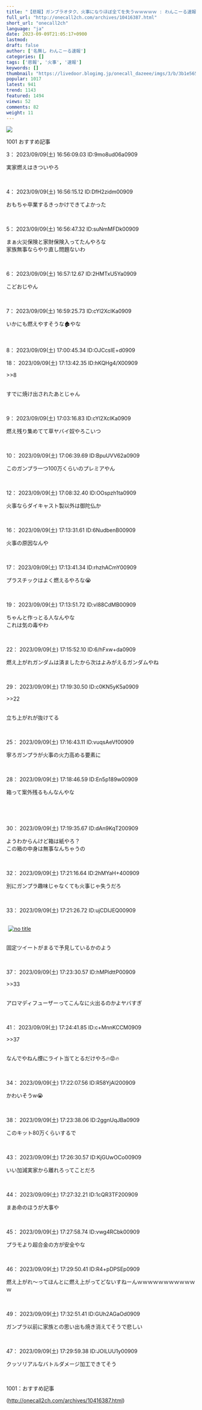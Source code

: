 ```yaml
---
title: "【悲報】ガンプラオタク、火事になりほぼ全てを失うｗｗｗｗｗ : わんこーる速報！"
full_url: "http://onecall2ch.com/archives/10416387.html"
short_url: "onecall2ch"
language: "ja"
date: 2023-09-09T21:05:17+0900
lastmod: 
draft: false
author: ['名無し わんこーる速報']
categories: []
tags: ['悲報', '火事', '速報']
keywords: []
thumbnail: "https://livedoor.blogimg.jp/onecall_dazeee/imgs/3/b/3b1e5659-s.jpg"
popular: 1017
latest: 941
trend: 1143
featured: 1494
views: 52
comments: 82
weight: 11
---
```


![](https://livedoor.blogimg.jp/onecall_dazeee/imgs/3/b/3b1e5659-s.jpg)

<div> <p class='name2'> 1001 おすすめ記事</p> <p class='name2'>3： 2023/09/09(土) 16:56:09.03 ID:9mo8ud06a0909</p><p class='onecall'> 実家燃えはきついやろ <br></p><br> <p class='name2'>4： 2023/09/09(土) 16:56:15.12 ID:DfH2zidm00909</p><p class='onecall'> おもちゃ卒業するきっかけできてよかった <br></p><br> <p class='name2'>5： 2023/09/09(土) 16:56:47.32 ID:suNmMFDk00909</p><p class='onecall'> まぁ火災保険と家財保険入ってたんやろな <br> 家族無事ならやり直し問題ないわ <br></p><br> <p class='name2'>6： 2023/09/09(土) 16:57:12.67 ID:2HMTxU5Ya0909</p><p class='onecall'> こどおじやん <br></p><br> <p class='name2'>7： 2023/09/09(土) 16:59:25.73 ID:cYl2XcIKa0909</p><p class='onecall'> いかにも燃えやすそうな🏚やな <br></p><br> <p class='name2'>8： 2023/09/09(土) 17:00:45.34 ID:OJCcsIE+d0909</p><p class='name2'>18： 2023/09/09(土) 17:13:42.35 ID:hKQHg4/X00909</p><p class='onecall'> <p class='anchor'>>>8</p> <br> すでに焼け出されたあとじゃん <br></p><br> <p class='name2'>9： 2023/09/09(土) 17:03:16.83 ID:cYl2XcIKa0909</p><p class='onecall'> 燃え残り集めてて草ヤバイ奴やろこいつ <br></p><br> <p class='name2'>10： 2023/09/09(土) 17:06:39.69 ID:BpuUVV62a0909</p><p class='onecall'> このガンプラ一つ100万くらいのプレミアやん <br></p><br> <p class='name2'>12： 2023/09/09(土) 17:08:32.40 ID:OOspzh1ta0909</p><p class='onecall'> 火事ならダイキャスト製以外は御陀仏か <br></p><br> <p class='name2'>16： 2023/09/09(土) 17:13:31.61 ID:6NudbenB00909</p><p class='onecall'> 火事の原因なんや <br></p><br> <p class='name2'>17： 2023/09/09(土) 17:13:41.34 ID:rhzhACmY00909</p><p class='onecall'> プラスチックはよく燃えるやろな😭 <br></p><br> <p class='name2'>19： 2023/09/09(土) 17:13:51.72 ID:vl88CdMB00909</p><p class='onecall'> ちゃんと作っとる人なんやな <br> これは気の毒やわ <br></p><br> <p class='name2'>22： 2023/09/09(土) 17:15:52.10 ID:6/hFxw+da0909</p><p class='onecall'> 燃え上がれガンダムは済ましたから次はよみがえるガンダムやね <br></p><br> <p class='name2'>29： 2023/09/09(土) 17:19:30.50 ID:c0KN5yK5a0909</p><p class='onecall'> <p class='anchor'>>>22</p> <br> 立ち上がれが抜けてる <br></p><br> <p class='name2'>25： 2023/09/09(土) 17:16:43.11 ID:vuqsAeVf00909</p><p class='onecall'> 寧ろガンプラが火事の火力高める要素に <br></p><br> <p class='name2'>28： 2023/09/09(土) 17:18:46.59 ID:En5p189w00909</p><p class='onecall'><p> 箱って案外残るもんなんやな </p><br></p><br> <p class='name2'>30： 2023/09/09(土) 17:19:35.67 ID:dAn9KqT200909</p><p class='onecall'> ようわからんけど箱は紙やろ？ <br> この箱の中身は無事なんちゃうの <br></p><br> <p class='name2'>32： 2023/09/09(土) 17:21:16.64 ID:2hMYaH+400909</p><p class='onecall'> 別にガンプラ趣味じゃなくても火事じゃ失うだろ <br></p><br> <p class='name2'>33： 2023/09/09(土) 17:21:26.72 ID:ujCDIJEQ00909</p><br> <a target='_blank' href='https://livedoor.blogimg.jp/onecall_dazeee/imgs/d/1/d1caa083.jpg'><img hspace='5' border='0' class='image pict' alt='no title' src='https://livedoor.blogimg.jp/onecall_dazeee/imgs/d/1/d1caa083-s.jpg'></a><br> <br><p>固定ツイートがまるで予見しているかのよう</p><br> <p class='name2'>37： 2023/09/09(土) 17:23:30.57 ID:hMPldttP00909</p><p class='onecall'> <p class='anchor'>>>33</p> <br> アロマディフューザーってこんなに火出るのかよヤバすぎ <br></p><br> <p class='name2'>41： 2023/09/09(土) 17:24:41.85 ID:c+MnnKCCM0909</p><p class='onecall'> <p class='anchor'>>>37</p> <br> なんでやねん煙にライト当てとるだけやろ🔥😡🔥 <br></p><br> <p class='name2'>34： 2023/09/09(土) 17:22:07.56 ID:R58YjAl200909</p><p class='onecall'> かわいそうw😭 <br></p><br> <p class='name2'>38： 2023/09/09(土) 17:23:38.06 ID:2ggnUqJBa0909</p><p class='onecall'> このキット80万くらいするで <br></p><br> <p class='name2'>43： 2023/09/09(土) 17:26:30.57 ID:KjGUwOCo00909</p><p class='onecall'> いい加減実家から離れろってことだろ <br></p><br> <p class='name2'>44： 2023/09/09(土) 17:27:32.21 ID:1cQR3TF200909</p><p class='onecall'> まあ命のほうが大事や <br></p><br> <p class='name2'>45： 2023/09/09(土) 17:27:58.74 ID:vwg4RCbk00909</p><p class='onecall'> プラモより超合金の方が安全やな <br></p><br> <p class='name2'>46： 2023/09/09(土) 17:29:50.41 ID:R4+pDPSEp0909</p><p class='onecall'> 燃え上がれ～ってほんとに燃え上がってどないすねーんｗｗｗｗｗｗｗｗｗｗｗｗ <br></p><br> <p class='name2'>49： 2023/09/09(土) 17:32:51.41 ID:GUh2AGaOd0909</p><p class='onecall'> ガンプラ以前に家族との思い出も焼き消えてそうで悲しい <br></p><br> <p class='name2'>47： 2023/09/09(土) 17:29:59.38 ID:JOlLUU1y00909</p><p class='onecall'> クッソリアルなバトルダメージ加工できてそう <br></p><br> <p class='name2'>1001：おすすめ記事</p> </div>

(http://onecall2ch.com/archives/10416387.html)
